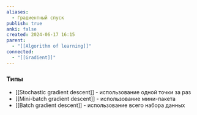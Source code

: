 ```yaml
---
aliases:
  - Градиентный спуск
publish: true
anki: false
created: 2024-06-17 16:15
parent:
  - "[[Algorithm of learning]]"
connected:
  - "[[Gradient]]"
---
```



### Типы
- [[Stochastic gradient descent]] - использование одной точки за раз
- [[Mini-batch gradient descent]] - использование мини-пакета
- [[Batch gradient descent]] - использование всего набора данных
